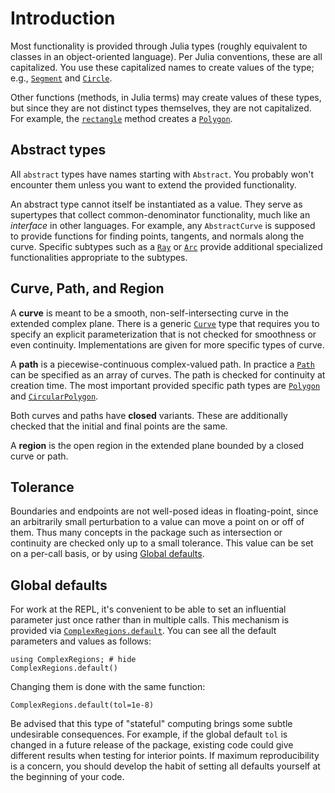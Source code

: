 # Introduction

Most functionality is provided through Julia types (roughly equivalent to classes in an object-oriented language). Per Julia conventions, these are all capitalized. You use these capitalized names to create values of the type; e.g., [`Segment`](@ref) and [`Circle`](@ref).

Other functions (methods, in Julia terms) may create values of these types, but since they are not distinct types themselves, they are not capitalized. For example, the [`rectangle`](@ref) method creates a [`Polygon`](@ref).

## Abstract types

All `abstract` types have names starting with `Abstract`. You probably won't encounter them unless you want to extend the provided functionality.

An abstract type cannot itself be instantiated as a value. They serve as supertypes that collect common-denominator functionality, much like an *interface* in other languages. For example, any `AbstractCurve` is supposed to provide functions for finding points, tangents, and normals along the curve. Specific subtypes such as a [`Ray`](@ref) or [`Arc`](@ref) provide additional specialized functionalities appropriate to the subtypes.

## Curve, Path, and Region

A **curve** is meant to be a smooth, non-self-intersecting curve in the extended complex plane. There is a generic [`Curve`](@ref) type that requires you to specify an explicit parameterization that is not checked for smoothness or even continuity. Implementations are given for more specific types of curve.

A **path** is a piecewise-continuous complex-valued path. In practice a [`Path`](@ref) can be specified as an array of curves. The path is checked for continuity at creation time. The most important provided specific path types are [`Polygon`](@ref) and [`CircularPolygon`](@ref).

Both curves and paths have **closed** variants. These are additionally checked that the initial and final points are the same.

A **region** is the open region in the extended plane bounded by a closed curve or path.

## Tolerance

Boundaries and endpoints are not well-posed ideas in floating-point, since an arbitrarily small perturbation to a value can move a point on or off of them. Thus many concepts in the package such as intersection or continuity are checked only up to a small tolerance. This value can be set on a per-call basis, or by using [Global defaults](@ref). 

## Global defaults

For work at the REPL, it's convenient to be able to set an influential parameter just once rather than in multiple calls. This mechanism is provided via [`ComplexRegions.default`](@ref). You can see all the default parameters and values as follows:

```@repl 1
using ComplexRegions; # hide
ComplexRegions.default()
```

Changing them is done with the same function:

```@repl 1
ComplexRegions.default(tol=1e-8)
```

Be advised that this type of "stateful" computing brings some subtle undesirable consequences. For example, if the global default `tol` is changed in a future release of the package, existing code could give different results when testing for interior points. If maximum reproducibility is a concern, you should develop the habit of setting all defaults yourself at the beginning of your code.

